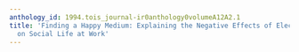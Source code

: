 ```yaml
---
anthology_id: 1994.tois_journal-ir0anthology0volumeA12A2.1
title: 'Finding a Happy Medium: Explaining the Negative Effects of Electronic Communication
  on Social Life at Work'
---
```

